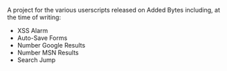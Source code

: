 A project for the various userscripts released on Added Bytes including, at the time of writing:

  * XSS Alarm
  * Auto-Save Forms
  * Number Google Results
  * Number MSN Results
  * Search Jump